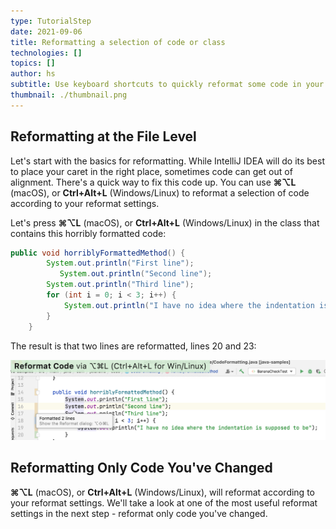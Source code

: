 ```yaml
---
type: TutorialStep
date: 2021-09-06
title: Reformatting a selection of code or class
technologies: []
topics: []
author: hs
subtitle: Use keyboard shortcuts to quickly reformat some code in your project
thumbnail: ./thumbnail.png
---
```


## Reformatting at the File Level
Let's start with the basics for reformatting. While IntelliJ IDEA will do its best to place your caret in the right place, sometimes code can get out of alignment. There's a quick way to fix this code up. You can use **⌘⌥L** (macOS), or **Ctrl+Alt+L** (Windows/Linux) to reformat a selection of code according to your reformat settings. 

Let's press **⌘⌥L** (macOS), or **Ctrl+Alt+L** (Windows/Linux) in the class that contains this horribly formatted code:

```java
public void horriblyFormattedMethod() {
        System.out.println("First line");
           System.out.println("Second line");
        System.out.println("Third line");
        for (int i = 0; i < 3; i++) {
            System.out.println("I have no idea where the indentation is supposed to be");
        }
    }
```
The result is that two lines are reformatted, lines 20 and 23:

![Code reformatted correctly](reformat-code-in-class.png)

## Reformatting Only Code You've Changed
**⌘⌥L** (macOS), or **Ctrl+Alt+L** (Windows/Linux), will reformat according to your reformat settings. We'll take a look at one of the most useful reformat settings in the next step - reformat only code you've changed. 